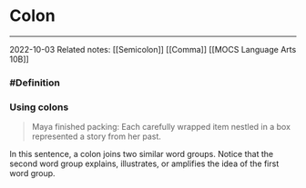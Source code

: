 # Colon
---
2022-10-03
Related notes: [[Semicolon]] [[Comma]] [[MOCS Language Arts 10B]]

### #Definition
### Using colons
> Maya finished packing: Each carefully wrapped item nestled in a box represented a story from her past.

In this sentence, a colon joins two similar word groups. Notice that the second word group explains, illustrates, or amplifies the idea of the first word group.